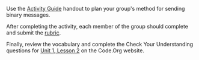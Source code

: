 
Use the [Activity Guide](https://docs.google.com/document/d/1Y8xQNTiYkSv8lxfpxbvJuAzMVSmL-vXtscJWawYa_Vw/edit?usp=sharing) handout to plan your group's method for sending binary messages.

After completing the activity, each member of the group should complete and submit the [rubric](https://docs.google.com/document/d/1bTty8ONdyqxN9a0A9vOlO6mpToUaql2ytWSIRIl_jh4/edit?usp=sharing).

Finally, review the vocabulary and complete the Check Your Understanding questions for [Unit 1, Lesson 2](https://studio.code.org/s/csp1-2019/stage/2/puzzle/1/) on the Code.Org website.
